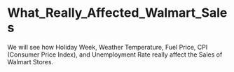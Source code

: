 # What_Really_Affected_Walmart_Sales
We will see how Holiday Week, Weather Temperature, Fuel Price, CPI (Consumer Price Index), and Unemployment Rate really affect the Sales of Walmart Stores.
